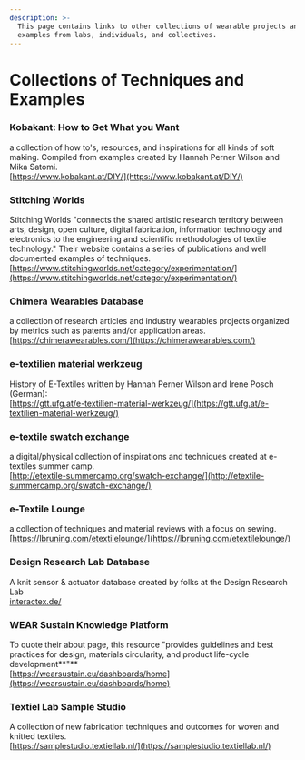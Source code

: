 ```yaml
---
description: >-
  This page contains links to other collections of wearable projects and
  examples from labs, individuals, and collectives.
---
```


# Collections of Techniques and Examples

### Kobakant: How to Get What you Want

a collection of how to's, resources, and inspirations for all kinds of soft making. Compiled from examples created by Hannah Perner Wilson and Mika Satomi.    
[https://www.kobakant.at/DIY/](https://www.kobakant.at/DIY/)

### Stitching Worlds

Stitching Worlds "connects the shared artistic research territory between arts, design, open culture, digital fabrication, information technology and electronics to the engineering and scientific methodologies of textile technology." Their website contains a series of publications and well documented examples of techniques.   
[https://www.stitchingworlds.net/category/experimentation/](https://www.stitchingworlds.net/category/experimentation/)

### Chimera Wearables Database

a collection of research articles and industry wearables projects organized by metrics such as patents and/or application areas.     
 [https://chimerawearables.com/](https://chimerawearables.com/)

### e-textilien material werkzeug

History of E-Textiles written by Hannah Perner Wilson and Irene Posch \(German\):   
[https://gtt.ufg.at/e-textilien-material-werkzeug/](https://gtt.ufg.at/e-textilien-material-werkzeug/)

### e-textile swatch exchange

a digital/physical collection of inspirations and techniques created at e-textiles summer camp.     
[http://etextile-summercamp.org/swatch-exchange/](http://etextile-summercamp.org/swatch-exchange/)

### e-Textile Lounge

a collection of techniques and material reviews with a focus on sewing. [https://lbruning.com/etextilelounge/](https://lbruning.com/etextilelounge/)

### Design Research Lab Database

A knit sensor & actuator database created by folks at the Design Research Lab  
[interactex.de/](http://interactex.de/)

### WEAR Sustain Knowledge Platform

To quote their about page, this resource "provides guidelines and best practices for design, materials circularity, and product life-cycle development**"**  
[https://wearsustain.eu/dashboards/home](https://wearsustain.eu/dashboards/home)

### Textiel Lab Sample Studio

A collection of new fabrication techniques and outcomes for woven and knitted textiles.  
[https://samplestudio.textiellab.nl/](https://samplestudio.textiellab.nl/)

